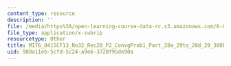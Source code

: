 ```yaml
---
content_type: resource
description: ''
file: /media/https%3A/open-learning-course-data-rc.s3.amazonaws.com/6-041sc-probabilistic-systems-analysis-and-applied-probability-fall-2013/989a11eb5cfd5c24a9e63720f95de90a_MIT6_041SCF13_No32_Rec20_P2_ConvgProb1_Part_28a_29to_28d_29_300k.vtt
file_type: application/x-subrip
resourcetype: Other
title: MIT6_041SCF13_No32_Rec20_P2_ConvgProb1_Part_28a_29to_28d_29_300k.srt
uid: 989a11eb-5cfd-5c24-a9e6-3720f95de90a
---
```

